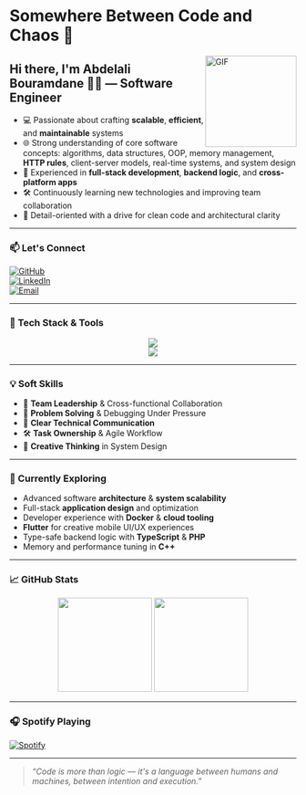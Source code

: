 # Somewhere Between Code and Chaos 🌌

<img align="right" alt="GIF" height="160px" src="https://octodex.github.com/images/daftpunktocat-guy.gif" />

## Hi there, I'm Abdelali Bouramdane 👨‍💻 — Software Engineer

- 💻 Passionate about crafting **scalable**, **efficient**, and **maintainable** systems
- 🌐 Strong understanding of core software concepts: algorithms, data structures, OOP, memory management, **HTTP rules**, client-server models, real-time systems, and system design
- 🚀 Experienced in **full-stack development**, **backend logic**, and **cross-platform apps**
- 🛠️ Continuously learning new technologies and improving team collaboration
- 🎯 Detail-oriented with a drive for clean code and architectural clarity

---

### 📫 Let's Connect

[![GitHub](https://img.shields.io/badge/GitHub-181717?style=for-the-badge&logo=github&logoColor=white)](https://github.com/AbdelaliBouramdane)  
[![LinkedIn](https://img.shields.io/badge/LinkedIn-0A66C2?style=for-the-badge&logo=linkedin&logoColor=white)](https://www.linkedin.com/in/abdelali-bouramdane/)  
[![Email](https://img.shields.io/badge/Email-D14836?style=for-the-badge&logo=gmail&logoColor=white)](mailto:your-email@example.com)

---

### 🧰 Tech Stack & Tools

<p align="center">
  <img src="https://skillicons.dev/icons?i=cpp,python,java,ts,js,php,dart,html,css,sql" />
  <br>
  <img src="https://skillicons.dev/icons?i=react,nextjs,flutter,docker,bash,linux,git,github,vscode" />
</p>

---

### 💡 Soft Skills

- 🤝 **Team Leadership** & Cross-functional Collaboration
- 🧠 **Problem Solving** & Debugging Under Pressure
- 📢 **Clear Technical Communication**
- 🛠 **Task Ownership** & Agile Workflow
- 🎨 **Creative Thinking** in System Design

---

### 🚀 Currently Exploring

- Advanced software **architecture** & **system scalability**
- Full-stack **application design** and optimization
- Developer experience with **Docker** & **cloud tooling**
- **Flutter** for creative mobile UI/UX experiences
- Type-safe backend logic with **TypeScript** & **PHP**
- Memory and performance tuning in **C++**

---

### 📈 GitHub Stats

<p align="center">
  <img src="https://github-readme-stats.vercel.app/api?username=AbdelaliBouramdane&show_icons=true&theme=tokyonight" height="165px"/>
  <img src="https://github-readme-stats.vercel.app/api/top-langs/?username=AbdelaliBouramdane&layout=compact&theme=tokyonight" height="165px"/>
</p>

---

### 🎧 Spotify Playing

[![Spotify](https://novatorem-kyzbk7wxl-bardiesel.vercel.app/api/spotify)](https://open.spotify.com/user/31doy22mvycwt43tx6ajtqe7tdtu)

---

> _“Code is more than logic — it's a language between humans and machines, between intention and execution.”_

